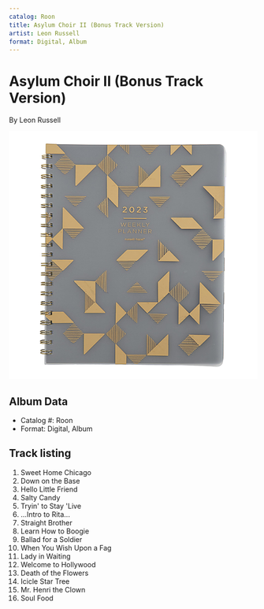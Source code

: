 ```yaml
---
catalog: Roon
title: Asylum Choir II (Bonus Track Version)
artist: Leon Russell
format: Digital, Album
---
```


# Asylum Choir II (Bonus Track Version)

By Leon Russell

![](../../assets/albumcovers/Leon_Russell-Asylum_Choir_II_Bonus_Track_Version.png)

## Album Data

- Catalog #: Roon
- Format: Digital, Album


## Track listing


1. Sweet Home Chicago
2. Down on the Base
3. Hello Little Friend
4. Salty Candy
5. Tryin' to Stay 'Live
6. ...Intro to Rita...
7. Straight Brother
8. Learn How to Boogie
9. Ballad for a Soldier
10. When You Wish Upon a Fag
11. Lady in Waiting
12. Welcome to Hollywood
13. Death of the Flowers
14. Icicle Star Tree
15. Mr. Henri the Clown
16. Soul Food

